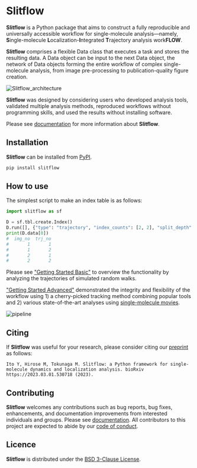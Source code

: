 # Slitflow

**Slitflow** is a Python package that aims to construct a fully reproducible and universally accessible workflow for single-molecule analysis—namely, **S**ingle-molecule **L**ocalization-**I**ntegrated **T**rajectory analysis work**FLOW**.

**Slitflow** comprises a flexible Data class that executes a task and stores the resulting data. A Data object can be input to the next Data object, the network of Data objects forming the entire workflow of complex single-molecule analysis, from image pre-processing to publication-quality figure creation.

![Slitflow_architecture](docs/img/slitflow_architecture.png)

**Slitflow** was designed by considering users who developed analysis tools, validated multiple analysis methods, reproduced workflows without programming skills, and used the results without installing software.

Please see [documentation](https://slitflow.readthedocs.io/en/latest/) for more information about **Slitflow**.

## Installation
**Slitflow** can be installed from [PyPI](https://pypi.org/project/slitflow/).

```bash
pip install slitflow
```

## How to use

The simplest script to make an index table is as follows:

```Python
import slitflow as sf

D = sf.tbl.create.Index()
D.run([], {"type": "trajectory", "index_counts": [2, 2], "split_depth": 0})
print(D.data[0])
#  img_no  trj_no
#       1       1
#       1       2
#       2       1
#       2       2
```
Please see ["Getting Started Basic"](https://slitflow.readthedocs.io/en/latest/getting_started_basic.html) to overview the functionality by analyzing the trajectories of simulated random walks.

["Getting Started Advanced"](https://slitflow.readthedocs.io/en/latest/getting_started_advanced.html) demonstrated the integrity and flexibility of the workflow using 1) a cherry-picked tracking method combining popular tools and 2) various state-of-the-art analyses using [single-molecule movies](https://zenodo.org/record/7645485#.ZAWnix_P2Um).

![pipeline](docs/img/getting_started_advance_pipeline.png)

## Citing
If **Slitflow** was useful for your research, please consider citing our [preprint](https://www.biorxiv.org/content/10.1101/2023.03.01.530718v1) as follows:

```
Ito Y, Hirose M, Tokunaga M. Slitflow: a Python framework for single-molecule dynamics and localization analysis. bioRxiv https://2023.03.01.530718 (2023).
```

## Contributing
**Slitflow** welcomes any contributions such as bug reports, bug fixes, enhancements, and documentation improvements from interested individuals and groups.
Please see [documentation](https://slitflow.readthedocs.io/en/latest/develop.html#contributing).
All contributors to this project are expected to abide by our [code of conduct](https://github.com/yumaitou/slitflow/CODE_OF_CONDUCT.md).
## Licence
**Slitflow** is distributed under the [BSD 3-Clause License](https://github.com/yumaitou/slitflow/blob/main/LICENCE). 
